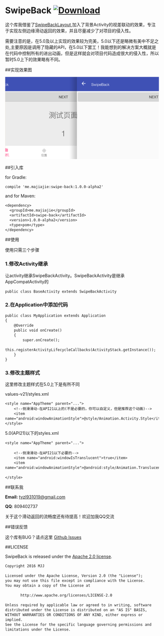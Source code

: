 
# SwipeBack	[ ![Download](https://api.bintray.com/packages/tyzlmjj/maven/swipe-back/images/download.svg) ](https://bintray.com/tyzlmjj/maven/swipe-back/_latestVersion)


这个库我借鉴了[SwipeBackLayout](https://github.com/ikew0ng/SwipeBackLayout),加入了背景Activity的视差联动的效果，专注于实现左侧边缘滑动返回的效果，并且尽量减少了对项目的侵入性。

需要注意的是，在5.0及以上实现的效果较为完美，5.0以下还是略微有美中不足之处,主要原因是调用了隐藏的API，在5.0以下罢工！我能想到的解决方案大概就是在代码中控制所有的进出动画，但是这样就会对项目代码造成很大的侵入性，所以暂时5.0上下的效果略有不同。

##实现效果图

![swipeback](images/swipeback.png)


##引入库

for Gradle:
```
compile 'me.majiajie:swipe-back:1.0.0-alpha2'
```

and for Maven:
```
<dependency>
  <groupId>me.majiajie</groupId>
  <artifactId>swipe-back</artifactId>
  <version>1.0.0-alpha2</version>
  <type>pom</type>
</dependency>
```

##使用

使用只需三个步骤

### 1.修改Activity继承

让activity继承SwipeBackActivity。SwipeBackActivity是继承AppCompatActivity的
```
public class BaseActivity extends SwipeBackActivity
```
### 2.在Application中添加代码

```
public class MyApplication extends Application
{
    @Override
    public void onCreate()
    {
        super.onCreate();
        this.registerActivityLifecycleCallbacks(ActivityStack.getInstance());
    }
}
```


### 3.修改主题样式

这里修改主题样式在5.0上下是有所不同

values-v21/styles.xml
```
<style name="AppTheme" parent="...">
	<!--侧滑滑动-在API21以上的(不是必要的，你可以自定义，但是推荐这个动画)-->
	<item name="android:windowAnimationStyle">@style/Animation.Activity.Style</item>
</style>
```

5.0(API21)以下的styles.xml
```
<style name="AppTheme" parent="...">

	<!--侧滑滑动-在API21以下必要的-->
	<item name="android:windowIsTranslucent">true</item>
	<item name="android:windowAnimationStyle">@android:style/Animation.Translucent</item>

</style>
```



##联系我

**Email:** tyzl931019@gmail.com

**QQ**: 809402737

关于这个滑动返回的流畅度还有待提高！欢迎加我QQ交流

##错误反馈

这个库有BUG？请点这里 [Github Issues](https://github.com/tyzlmjj/SwipeBack/issues)



##LICENSE

SwipeBack is released under the [Apache 2.0 license](/LICENSE).
```
Copyright 2016 MJJ

Licensed under the Apache License, Version 2.0 (the "License");
you may not use this file except in compliance with the License.
You may obtain a copy of the License at

	   http://www.apache.org/licenses/LICENSE-2.0

Unless required by applicable law or agreed to in writing, software
distributed under the License is distributed on an "AS IS" BASIS,
WITHOUT WARRANTIES OR CONDITIONS OF ANY KIND, either express or implied.
See the License for the specific language governing permissions and
limitations under the License.
```
